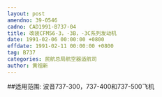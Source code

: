 ```yaml
---
layout: post
amendno: 39-0546
cadno: CAD1991-B737-04
title: 改装CFM56-3，-3B，-3C系列发动机
date: 1991-02-06 00:00:00 +0800
effdate: 1991-02-11 00:00:00 +0800
tag: B737
categories: 民航总局航空器适航司
author: 黄祖新
---
```


##适用范围:
波音737-300，737-400和737-500飞机

